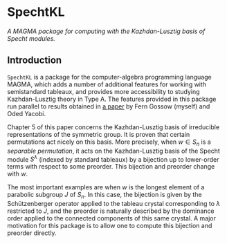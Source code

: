 # SpechtKL
_A MAGMA package for computing with the Kazhdan-Lusztig basis of Specht modules._

## Introduction

`SpechtKL` is a package for the computer-algebra programming language MAGMA, which adds a number of additional features for working with semistandard tableaux, and provides more accessibility to studying Kazhdan-Lusztig theory in Type A. The features provided in this package run parallel to results obtained in [a paper](https://arxiv.org/pdf/2306.08857.pdf) by Fern Gossow (myself) and Oded Yacobi.

Chapter 5 of this paper concerns the Kazhdan-Lusztig basis of irreducible representations of the symmetric group. It is proven that certain permutations act nicely on this basis. More precisely, when $w\in S_n$ is a *separable permutation*, it acts on the Kazhdan-Lusztig basis of the Specht module $S^\lambda$ (indexed by standard tableaux) by a bijection up to lower-order terms with respect to some preorder. This bijection and preorder change with $w$.

The most important examples are when $w$ is the longest element of a parabolic subgroup $J$ of $S_n$. In this case, the bijection is given by the Schützenberger operator applied to the tableau crystal corresponding to $\lambda$ restricted to $J$, and the preorder is naturally described by the dominance order applied to the connected components of this same crystal. A major motivation for this package is to allow one to compute this bijection and preorder directly.
